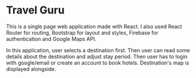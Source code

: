 # Travel Guru

This is a single page web application made with React. I also used React Router for routing, Bootstrap for layout and styles, Firebase for authentication and Google Maps API.

In this application, user selects a destination first. Then user can read some details about the destination and adjust stay period. Then user has to login with google/email or create an account to book hotels. Destination's map is displayed alongside.